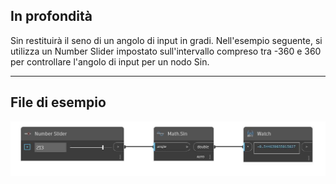 ## In profondità
Sin restituirà il seno di un angolo di input in gradi. Nell'esempio seguente, si utilizza un Number Slider impostato sull'intervallo compreso tra -360 e 360 per controllare l'angolo di input per un nodo Sin.
___
## File di esempio

![Sin](./DSCore.Math.Sin_img.jpg)

